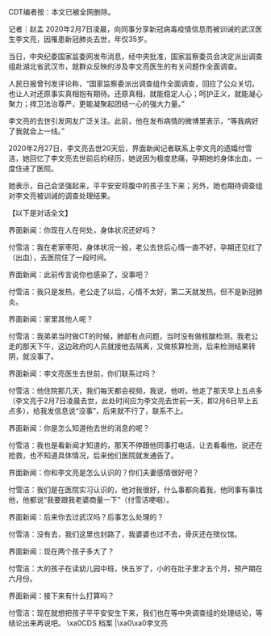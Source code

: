 CDT编者按：本文已被全网删除。

记者｜赵孟 2020年2月7日凌晨，向同事分享新冠病毒疫情信息而被训诫的武汉医生李文亮，因罹患新冠肺炎去世，年仅35岁。

当日，中央纪委国家监委网发布消息，经中央批准，国家监察委员会决定派出调查组赴湖北省武汉市，就群众反映的涉及李文亮医生的有关问题作全面调查。

人民日报曾刊发评论称，“国家监察委派出调查组作全面调查，回应了公众关切，也让人对还原事实真相抱有期待。还原真相，就能稳定人心；呵护正义，就能凝心聚力；捍卫法治尊严，更能凝聚起团结一心的强大力量。”

李文亮的去世引发网友广泛关注。此前，他在发布病情的微博里表示，“等我病好了我就会上一线。”

2020年2月27日，李文亮去世20天后，界面新闻记者联系上李文亮的遗孀付雪洁，她回忆了李文亮去世前后的经历，她说因为极度悲痛，孕期她的身体出血，一度住进了医院。

她表示，自己会坚强起来，平平安安将腹中的孩子生下来；另外，她也期待调查组对李文亮被训诫的调查处理结果。

【以下是对话全文】

界面新闻：你现在人在何处，身体状况还好吗？

付雪洁：我在老家枣阳，身体状况一般，老公去世后心情一直不好，孕期还见红了（出血），去医院住了一段时间。

界面新闻：此前传言说你也感染了，没事吧？

付雪洁：我只是发热，老公走了以后，心情不太好，第二天就发热，但不是新冠肺炎。

界面新闻：家里其他人呢？

付雪洁：我弟弟当时做CT的时候，肺部有点问题，当时没有做核酸检测，我老公走的那天下午，这边政府的人员就接他去隔离，又做核算检测，后来检测结果转阴，就没事了。

界面新闻：李文亮医生去世前，你们联系过吗？

付雪洁：他住院那几天，我们每天都会视频，我说，他听。他走了那天早上五点多（李文亮于2月7日凌晨去世，此处时间应为李文亮去世前一天，即2月6日早上五点多），给我发信息说“没事”，后来就不行了，联系不上。

界面新闻：你是怎么知道他去世的消息的呢？

付雪洁：我也是看新闻才知道的，那天不停跟他同事打电话，让去看看他，说还在抢救，也不知道具体情况，后来他们医院就发通告了。

界面新闻：你和李文亮是怎么认识的？你们夫妻感情很好吧？

付雪洁：我们是在医院实习认识的，他对我很好，什么事都向着我，他同事有事找他，他都说“我要跟我老婆商量一下”（付雪洁哽咽）。

界面新闻：后来你去过武汉吗？后事怎么处理的？

付雪洁：没有去，我们这里也封路了，我婆婆也过不去，骨灰还在殡仪馆。

界面新闻：现在两个孩子多大了？

付雪洁：大的孩子在读幼儿园中班，快五岁了，小的在肚子里才五个月，预产期在六月份。

界面新闻：接下来有什么打算吗？

付雪洁：现在就想把孩子平平安安生下来，我们也在等中央调查组的处理结论，等结论出来再说吧。 \xa0CDS 档案 |\xa0\xa0李文亮 
